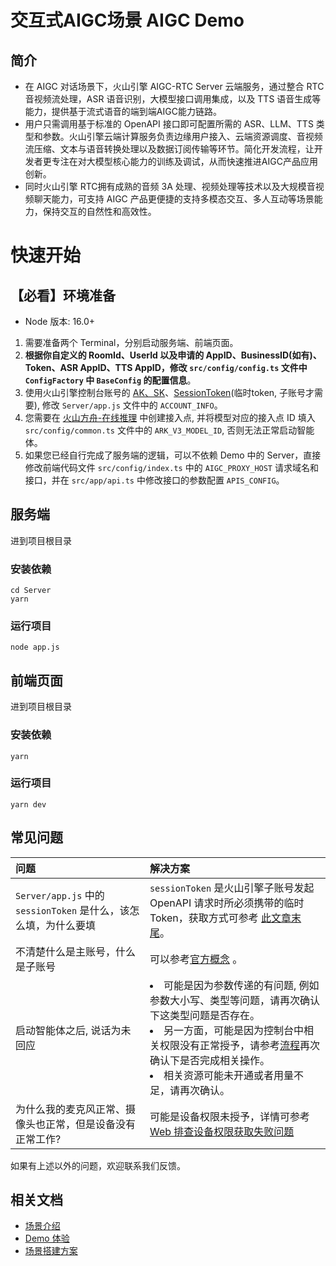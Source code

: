 # 交互式AIGC场景 AIGC Demo

## 简介
- 在 AIGC 对话场景下，火山引擎 AIGC-RTC Server 云端服务，通过整合 RTC 音视频流处理，ASR 语音识别，大模型接口调用集成，以及 TTS 语音生成等能力，提供基于流式语音的端到端AIGC能力链路。
- 用户只需调用基于标准的 OpenAPI 接口即可配置所需的 ASR、LLM、TTS 类型和参数。火山引擎云端计算服务负责边缘用户接入、云端资源调度、音视频流压缩、文本与语音转换处理以及数据订阅传输等环节。简化开发流程，让开发者更专注在对大模型核心能力的训练及调试，从而快速推进AIGC产品应用创新。     
- 同时火山引擎 RTC拥有成熟的音频 3A 处理、视频处理等技术以及大规模音视频聊天能力，可支持 AIGC 产品更便捷的支持多模态交互、多人互动等场景能力，保持交互的自然性和高效性。 

# 快速开始
## 【必看】环境准备
- Node 版本: 16.0+
1. 需要准备两个 Terminal，分别启动服务端、前端页面。
2. **根据你自定义的 
RoomId、UserId 以及申请的 AppID、BusinessID(如有)、Token、ASR AppID、TTS AppID，修改 `src/config/config.ts` 文件中 `ConfigFactory` 中 `BaseConfig` 的配置信息**。
3. 使用火山引擎控制台账号的 [AK、SK](https://console.volcengine.com/iam/keymanage)、[SessionToken](https://www.volcengine.com/docs/6348/1315561#sub)(临时token, 子账号才需要), 修改 `Server/app.js` 文件中的 `ACCOUNT_INFO`。
4. 您需要在 [火山方舟-在线推理](https://console.volcengine.com/ark/region:ark+cn-beijing/endpoint?config=%7B%7D) 中创建接入点, 并将模型对应的接入点 ID 填入 `src/config/common.ts` 文件中的 `ARK_V3_MODEL_ID`, 否则无法正常启动智能体。
5. 如果您已经自行完成了服务端的逻辑，可以不依赖 Demo 中的 Server，直接修改前端代码文件 `src/config/index.ts` 中的 `AIGC_PROXY_HOST` 请求域名和接口，并在 `src/app/api.ts` 中修改接口的参数配置 `APIS_CONFIG`。

## 服务端
进到项目根目录
### 安装依赖
```shell
cd Server
yarn
```
### 运行项目
```shell
node app.js
```

## 前端页面
进到项目根目录
### 安装依赖
```shell
yarn
```
### 运行项目
```shell
yarn dev
```

## 常见问题
| 问题 | 解决方案 |
| :-- | :-- |
| `Server/app.js` 中的 `sessionToken` 是什么，该怎么填，为什么要填 | `sessionToken` 是火山引擎子账号发起 OpenAPI 请求时所必须携带的临时 Token，获取方式可参考 [此文章末尾](https://www.volcengine.com/docs/6348/1315561)。 |
| 不清楚什么是主账号，什么是子账号 | 可以参考[官方概念](https://www.volcengine.com/docs/6257/64963?hyperlink_open_type=lark.open_in_browser) 。|
| 启动智能体之后, 说话为未回应 | <li>可能是因为参数传递的有问题, 例如参数大小写、类型等问题，请再次确认下这类型问题是否存在。</li><li>另一方面，可能是因为控制台中相关权限没有正常授予，请参考[流程](https://www.volcengine.com/docs/6348/1315561)再次确认下是否完成相关操作。</li><li>相关资源可能未开通或者用量不足，请再次确认。</li> |
| 为什么我的麦克风正常、摄像头也正常，但是设备没有正常工作? | 可能是设备权限未授予，详情可参考 [Web 排查设备权限获取失败问题](https://www.volcengine.com/docs/6348/1356355) |

如果有上述以外的问题，欢迎联系我们反馈。

## 相关文档
- [场景介绍](https://www.volcengine.com/docs/6348/1310537)
- [Demo 体验](https://www.volcengine.com/docs/6348/1310559)
- [场景搭建方案](https://www.volcengine.com/docs/6348/1310560)
